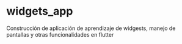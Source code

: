 # widgets_app
Construcción de aplicación de aprendizaje de widgests, manejo de pantallas y otras funcionalidades en flutter
